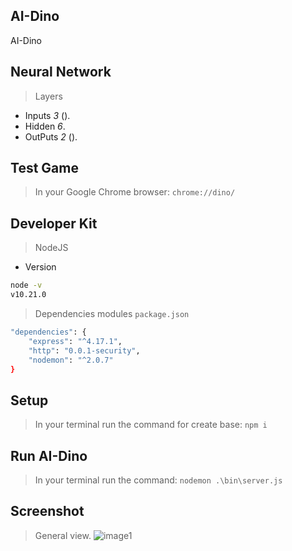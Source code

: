 ## AI-Dino
AI-Dino

## Neural Network
> Layers
- Inputs *3* ().
- Hidden *6*.
- OutPuts *2* ().

## Test Game
> In your Google Chrome browser:
`chrome://dino/`

## Developer Kit
> NodeJS
- Version
```sh
node -v
v10.21.0
```
> Dependencies modules `package.json`
```sh
"dependencies": {
    "express": "^4.17.1",
    "http": "0.0.1-security",
    "nodemon": "^2.0.7"
}
```

## Setup
> In your terminal run the command for create base:
`npm i`

## Run AI-Dino
> In your terminal run the command:
`nodemon .\bin\server.js`

## Screenshot
> General view.
![image1](images/image1.png)